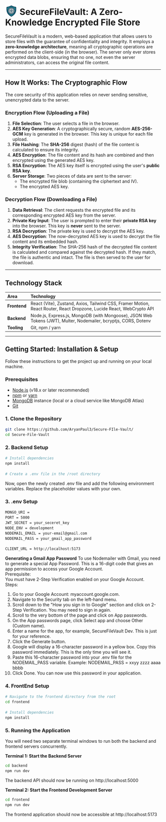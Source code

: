 # <img src="./frontend/public/SecureVaultLogo.png" alt="Logo" width="40" valign="bottom"/> SecureFileVault: A Zero-Knowledge Encrypted File Store
SecureFileVault is a modern, web-based application that allows users to store files with the guarantee of confidentiality and integrity. It employs a **zero-knowledge architecture**, meaning all cryptographic operations are performed on the client-side (in the browser). The server only ever stores encrypted data blobs, ensuring that no one, not even the server administrators, can access the original file content.

---

## How It Works: The Cryptographic Flow

The core security of this application relies on never sending sensitive, unencrypted data to the server.

### Encryption Flow (Uploading a File)

1.  **File Selection**: The user selects a file in the browser.
2.  **AES Key Generation**: A cryptographically secure, random **AES-256-GCM** key is generated in the browser. This key is unique for each file upload.
3.  **File Hashing**: The **SHA-256** digest (hash) of the file content is calculated to ensure its integrity.
4.  **AES Encryption**: The file content and its hash are combined and then encrypted using the generated AES key.
5.  **RSA Encryption**: The AES key itself is encrypted using the user's **public RSA key**.
6.  **Server Storage**: Two pieces of data are sent to the server:
    -   The encrypted file blob (containing the ciphertext and IV).
    -   The encrypted AES key.

### Decryption Flow (Downloading a File)

1.  **Data Retrieval**: The client requests the encrypted file and its corresponding encrypted AES key from the server.
2.  **Private Key Input**: The user is prompted to enter their **private RSA key** into the browser. This key is **never** sent to the server.
3.  **RSA Decryption**: The private key is used to decrypt the AES key.
4.  **AES Decryption**: The now-decrypted AES key is used to decrypt the file content and its embedded hash.
5.  **Integrity Verification**: The SHA-256 hash of the decrypted file content is calculated and compared against the decrypted hash. If they match, the file is authentic and intact. The file is then served to the user for download.

---

## Technology Stack

| Area      | Technology                                                                                                    |
| :-------- | :------------------------------------------------------------------------------------------------------------ |
| **Frontend**  | React (Vite), Zustand, Axios, Tailwind CSS, Framer Motion, React Router, React Dropzone, Lucide React, WebCrypto API |
| **Backend**   | Node.js, Express.js, MongoDB (with Mongoose), JSON Web Tokens (JWT), Multer, Nodemailer, bcryptjs, CORS, Dotenv |
| **Tooling**   | Git, npm / yarn                                                                                               |

---

## Getting Started: Installation & Setup

Follow these instructions to get the project up and running on your local machine.

### Prerequisites

-   [Node.js](https://nodejs.org/) (v18.x or later recommended)
-   [npm](https://www.npmjs.com/) or [yarn](https://yarnpkg.com/)
-   [MongoDB](https://www.mongodb.com/try/download/community) instance (local or a cloud service like MongoDB Atlas)
-   [Git](https://git-scm.com/)

### 1. Clone the Repository

```bash
git clone https://github.com/AryanPaul3/Secure-FIle-Vault/
cd Secure-File-Vault
```

### 2. Backend Setup

```bash
# Install dependencies
npm install

# Create a .env file in the /root directory
```
Now, open the newly created .env file and add the following environment variables. Replace the placeholder values with your own.

### 3. .env Setup
```bash
MONGO_URI = 
PORT = 5000
JWT_SECRET = your_seceret_key
NODE_ENV = development
NODEMAIL_EMAIL = your-email@gmail.com
NODEMAIL_PASS = your_gmail_app_password

CLIENT_URL = http://localhost:5173
```
**Generating a Gmail App Password**
To use Nodemailer with Gmail, you need to generate a special App Password. This is a 16-digit code that gives an app permission to access your Google Account.<br>
Prerequisite: <br>
You must have 2-Step Verification enabled on your Google Account.<br>
Steps:
1. Go to your Google Account: myaccount.google.com.
2. Navigate to the Security tab on the left-hand menu.
3. Scroll down to the "How you sign in to Google" section and click on 2-Step Verification. You may need to sign in again.
4. Scroll to the very bottom of the page and click on App passwords.
5. On the App passwords page, click Select app and choose Other (Custom name).
6. Enter a name for the app, for example, SecureFileVault Dev. This is just for your reference.
7. Click the Generate button.
8. Google will display a 16-character password in a yellow box. Copy this password immediately. This is the only time you will see it.
9. Paste this 16-character password into your .env file for the NODEMAIL_PASS variable.
    Example: NODEMAIL_PASS = xxyy zzzz aaaa bbbb
10. Click Done. You can now use this password in your application.

### 4. FrontEnd Setup
```bash
# Navigate to the frontend directory from the root
cd frontend

# Install dependencies
npm install
```

### 5. Running the Application
You will need two separate terminal windows to run both the backend and frontend servers concurrently.

**Terminal 1: Start the Backend Server**
```bash
cd backend
npm run dev
```
The backend API should now be running on http://localhost:5000

**Terminal 2: Start the Frontend Development Server**
```bash
cd frontend
npm run dev
```
The frontend application should now be accessible at http://localhost:5173


